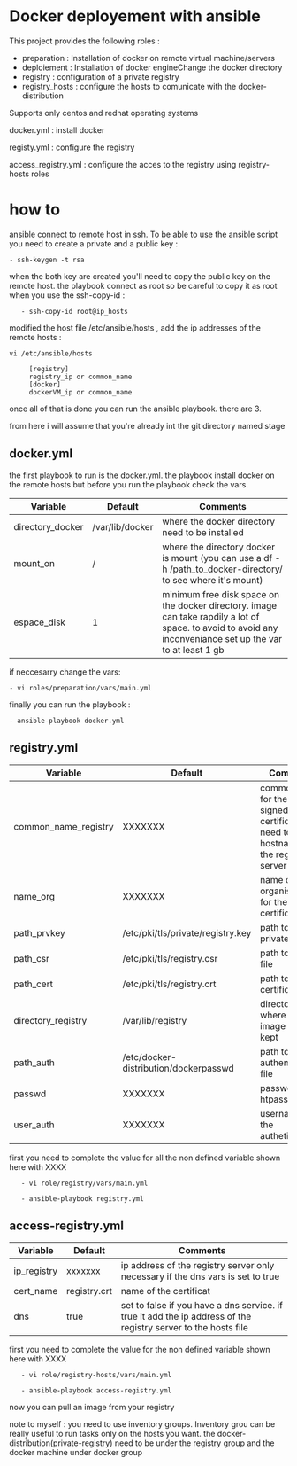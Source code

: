 Docker deployement with ansible
=================================

This project provides the following roles :

+ preparation : Installation of docker on remote virtual machine/servers
+ deploiement : Installation of docker engineChange the docker directory
+ registry : configuration of a private registry 
+ registry_hosts : configure the hosts to comunicate with the docker-distribution

Supports only centos and redhat operating systems

docker.yml : install docker

registy.yml : configure the registry

access_registry.yml : configure the acces to the registry using registry-hosts roles




how to
=========
ansible connect to remote host in ssh. To be able to use the ansible script you need to create a private and a public key :
       
    - ssh-keygen -t rsa 
 
when the both key are created you'll need to copy the public key on the remote host. the playbook connect as root so be careful to copy it as root when you use the ssh-copy-id :
 
       - ssh-copy-id root@ip_hosts

modified the host file /etc/ansible/hosts , add the ip addresses of the remote hosts :

    vi /etc/ansible/hosts

         [registry]
         registry_ip or common_name 
         [docker]
         dockerVM_ip or common_name
    
once all of that is done you can run the ansible playbook. there are 3.
    
from here i will assume that you're already int the git directory named stage

docker.yml 
----------

the first playbook to run is the docker.yml. the playbook install docker on the remote hosts but before you run the playbook check the vars.  
    
|  Variable | Default  |  Comments |  
|----------------------|----------------|-----------------------------------------------------------------|
| directory_docker | /var/lib/docker | where the docker directory need to be installed|
| mount_on  |    / |  where the directory docker is mount (you can use a df -h /path_to_docker-directory/ to see where it's mount)  |
| espace_disk |     1   |  minimum  free disk space on the docker directory. image can take rapdily a lot of space. to avoid to avoid any inconveniance set up the var to at least 1 gb  |

if neccesarry change the vars:

    - vi roles/preparation/vars/main.yml
    
finally you can run the playbook :
    
    - ansible-playbook docker.yml

registry.yml
-----------
    
|  Variable | Default  |  Comments |  
|----------------------|----------------|-----------------------------------------------------------------|
|common_name_registry| XXXXXXX| common name for the self signed certificate. need to be the hostname of the registry server |
|name_org| XXXXXXX| name of the organisation for the certificate|
|path_prvkey| /etc/pki/tls/private/registry.key| path to the private key|
|path_csr | /etc/pki/tls/registry.csr| path to the csr file |
|path_cert | /etc/pki/tls/registry.crt | path to the certificate |
|directory_registry| /var/lib/registry | directory where the image will be kept |
|path_auth | /etc/docker-distribution/dockerpasswd | path to  the http authentification  file |
|passwd| XXXXXXX| password for htpasswd |
|user_auth| XXXXXXX| username for the authetification|
   
first you need to complete the value for all the non defined variable shown here with XXXX

       - vi role/registry/vars/main.yml
       
       - ansible-playbook registry.yml
       
       

access-registry.yml
-------------------

|  Variable | Default  |  Comments |  
|----------------------|----------------|-----------------------------------------------------------------|
|ip_registry|xxxxxxx| ip address of the registry server only necessary if the dns vars is set to true|
|cert_name|registry.crt| name of the certificat|
|dns|true|set to false if you have a dns service. if true  it add the ip address of the registry server to the hosts file|

first you need to complete the value for the non defined variable shown here with XXXX

       - vi role/registry-hosts/vars/main.yml
       
       - ansible-playbook access-registry.yml
       
       
now you can pull an image from your registry

    
    


    
    
note to myself : you need to use inventory groups. Inventory grou can be really useful to run tasks only on the hosts you want. the docker-distribution(private-registry) need to be under the registry group and the docker machine under docker group



